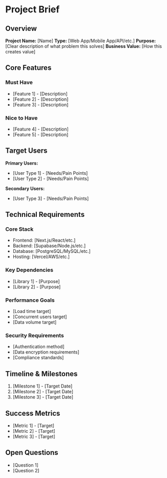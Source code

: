 # Project Brief

## Overview
**Project Name:** [Name]
**Type:** [Web App/Mobile App/API/etc.]
**Purpose:** [Clear description of what problem this solves]
**Business Value:** [How this creates value]

## Core Features
### Must Have
- [Feature 1] - [Description]
- [Feature 2] - [Description]
- [Feature 3] - [Description]

### Nice to Have
- [Feature 4] - [Description]
- [Feature 5] - [Description]

## Target Users
**Primary Users:**
- [User Type 1] - [Needs/Pain Points]
- [User Type 2] - [Needs/Pain Points]

**Secondary Users:**
- [User Type 3] - [Needs/Pain Points]

## Technical Requirements
### Core Stack
- Frontend: [Next.js/React/etc.]
- Backend: [Supabase/Node.js/etc.]
- Database: [PostgreSQL/MySQL/etc.]
- Hosting: [Vercel/AWS/etc.]

### Key Dependencies
- [Library 1] - [Purpose]
- [Library 2] - [Purpose]

### Performance Goals
- [Load time target]
- [Concurrent users target]
- [Data volume target]

### Security Requirements
- [Authentication method]
- [Data encryption requirements]
- [Compliance standards]

## Timeline & Milestones
1. [Milestone 1] - [Target Date]
2. [Milestone 2] - [Target Date]
3. [Milestone 3] - [Target Date]

## Success Metrics
- [Metric 1] - [Target]
- [Metric 2] - [Target]
- [Metric 3] - [Target]

## Open Questions
- [Question 1]
- [Question 2]
